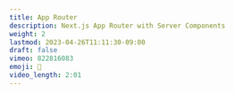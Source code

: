 ```yaml
---
title: App Router
description: Next.js App Router with Server Components
weight: 2
lastmod: 2023-04-26T11:11:30-09:00
draft: false
vimeo: 822816083
emoji: 🚅
video_length: 2:01
---
```

